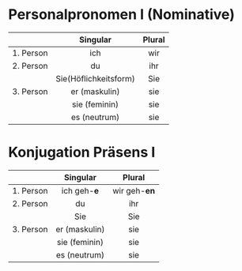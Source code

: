 # Personalpronomen I (Nominative)

|               | Singular              | Plural|
| ------------- |:---------------------:| :----:|
| 1. Person     | ich                   | wir   |
| 2. Person     | du                    | ihr   |
|               | Sie(Höflichkeitsform) | Sie   |
| 3. Person     | er (maskulin)         | sie   |
|               | sie (feminin)         | sie   |
|               | es (neutrum)          | sie   |

# Konjugation Präsens I

|               | Singular       | Plural         |
| ------------- |:--------------:| :-------------:|
| 1. Person     | ich geh-**e**  | wir geh-**en** |
| 2. Person     | du             | ihr   |
|               | Sie            | Sie   |
| 3. Person     | er (maskulin)  | sie   |
|               | sie (feminin)  | sie   |
|               | es (neutrum)   | sie   |

